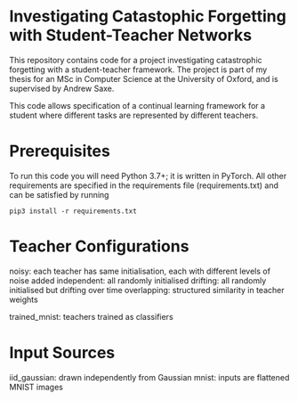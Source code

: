 # Investigating Catastophic Forgetting with Student-Teacher Networks

This repository contains code for a project investigating catastrophic forgetting with 
a student-teacher framework. The project is part of my thesis for an MSc in Computer Science at the University 
of Oxford, and is supervised by Andrew Saxe.

This code allows specification of a continual learning framework for a student
where different tasks are represented by different teachers.

# Prerequisites

To run this code you will need Python 3.7+; it is written in PyTorch. All other requirements are 
specified in the requirements file (requirements.txt) and can be satisfied by running  

```pip3 install -r requirements.txt```

# Teacher Configurations

noisy: each teacher has same initialisation, each with different levels of noise added
independent: all randomly initialised
drifting: all randomly initialised but drifting over time
overlapping: structured similarity in teacher weights

trained_mnist: teachers trained as classifiers

# Input Sources

iid_gaussian: drawn independently from Gaussian
mnist: inputs are flattened MNIST images